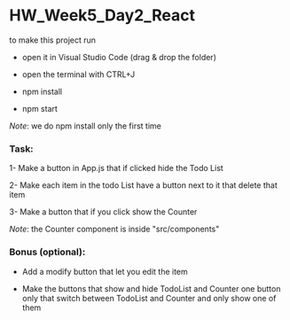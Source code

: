 # HW_Week5_Day2_React

to make this project run

- open it in Visual Studio Code (drag & drop the folder)

- open the terminal with CTRL+J

- npm install

- npm start

*Note*: we do npm install only the first time

### Task:

1- Make a button in App.js that if clicked hide the Todo List


2- Make each item in the todo List have a button next to it that delete that item

3- Make a button that if you click show the Counter

*Note*: the Counter component is inside "src/components"

### Bonus (optional): 

- Add a modify button that let you edit the item

- Make the buttons that show and hide TodoList and Counter one button only that switch between TodoList and Counter and only show one of them
